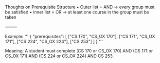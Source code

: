 Thoughts on Prerequisite Structure
	•	Outer list = AND → every group must be satisfied
	•	Inner list = OR → at least one course in the group must be taken

⸻

Example:
'''
{
  "prerequisites": [
    ["CS 170", "CS_OX 170"],
    ["CS 171", "CS_OX 171"],
    ["CS 224", "CS_OX 224"],
    ["CS 253"]
  ]
}
'''

Meaning:
A student must complete (CS 170 or CS_OX 170) AND (CS 171 or CS_OX 171) AND (CS 224 or CS_OX 224) AND CS 253.